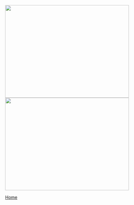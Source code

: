 <img src="https://github.com/user-attachments/assets/5e89d5d4-b25c-4cec-83fc-097d829b8445" width = "400" height = "300">

<img src="https://github.com/user-attachments/assets/4e927aa9-b6b3-428e-91bb-4fb07bfea2c5" width = "400" height = "300">

[Home](https://github.com/chandralala/chandralala.github.io/blob/d788f44ea9f941abcc1651ad56299e3f3eb934c9/README.md)
